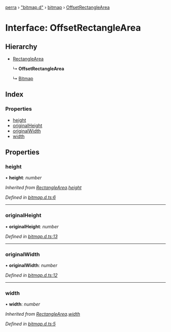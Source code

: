 [perra](../README.md) › ["bitmap.d"](../modules/_bitmap_d_.md) › [bitmap](../modules/_bitmap_d_.bitmap.md) › [OffsetRectangleArea](_bitmap_d_.bitmap.offsetrectanglearea.md)

# Interface: OffsetRectangleArea

## Hierarchy

* [RectangleArea](_bitmap_d_.bitmap.rectanglearea.md)

  ↳ **OffsetRectangleArea**

  ↳ [Bitmap](_bitmap_d_.bitmap.bitmap.md)

## Index

### Properties

* [height](_bitmap_d_.bitmap.offsetrectanglearea.md#height)
* [originalHeight](_bitmap_d_.bitmap.offsetrectanglearea.md#originalheight)
* [originalWidth](_bitmap_d_.bitmap.offsetrectanglearea.md#originalwidth)
* [width](_bitmap_d_.bitmap.offsetrectanglearea.md#width)

## Properties

###  height

• **height**: *number*

*Inherited from [RectangleArea](_bitmap_d_.bitmap.rectanglearea.md).[height](_bitmap_d_.bitmap.rectanglearea.md#height)*

*Defined in [bitmap.d.ts:6](https://github.com/cancerberoSgx/bitmap/blob/201d0f4/perra/src/bitmap.d.ts#L6)*

___

###  originalHeight

• **originalHeight**: *number*

*Defined in [bitmap.d.ts:13](https://github.com/cancerberoSgx/bitmap/blob/201d0f4/perra/src/bitmap.d.ts#L13)*

___

###  originalWidth

• **originalWidth**: *number*

*Defined in [bitmap.d.ts:12](https://github.com/cancerberoSgx/bitmap/blob/201d0f4/perra/src/bitmap.d.ts#L12)*

___

###  width

• **width**: *number*

*Inherited from [RectangleArea](_bitmap_d_.bitmap.rectanglearea.md).[width](_bitmap_d_.bitmap.rectanglearea.md#width)*

*Defined in [bitmap.d.ts:5](https://github.com/cancerberoSgx/bitmap/blob/201d0f4/perra/src/bitmap.d.ts#L5)*
